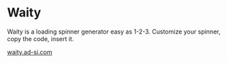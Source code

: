 # Waity

Waity is a loading spinner generator easy as 1-2-3.
Customize your spinner, copy the code, insert it.

[waity.ad-si.com](https://waity.ad-si.com)
